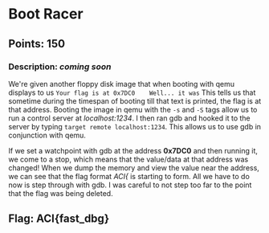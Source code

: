 # **Boot Racer**
## Points: 150
### **Description:** *coming soon*

We're given another floppy disk image that when booting with qemu displays to us `Your flag is at 0x7DC0    Well... it was`
This tells us that sometime during the timespan of booting till that text is printed, the flag is at that address. 
Booting the image in qemu with the `-s` and `-S` tags allow us to run a control server at *localhost:1234*. I then ran gdb and hooked it to the server
by typing `target remote localhost:1234`. This allows us to use gdb in conjunction with qemu. 

If we set a watchpoint with gdb at the address **0x7DC0** and then running it, we come to a stop, which means that the value/data at that address
was changed! When we dump the memory and view the value near the address, we can see that the flag format *ACI{* is starting to form. All we have to do now
is step through with gdb. I was careful to not step too far to the point that the flag was being deleted. 

## **Flag:** ACI{fast_dbg}
